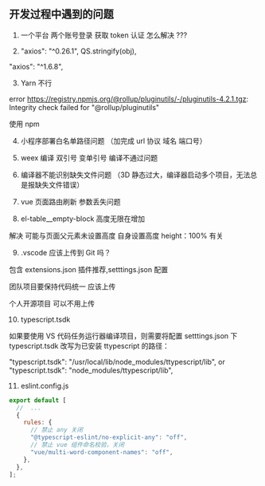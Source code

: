 ## 开发过程中遇到的问题

1. 一个平台 两个账号登录 获取 token 认证 怎么解决 ???

2. "axios": "^0.26.1", QS.stringify(obj),

"axios": "^1.6.8",

3. Yarn 不行

error https://registry.npmjs.org/@rollup/pluginutils/-/pluginutils-4.2.1.tgz: Integrity check failed for "@rollup/pluginutils"

使用 npm

4. 小程序部署白名单路径问题 （加完成 url 协议 域名 端口号）

5. weex 编译 双引号 变单引号 编译不通过问题

6. 编译器不能识别缺失文件问题 （3D 静态过大，编译器启动多个项目，无法总是报缺失文件错误）

7. vue 页面路由刷新 参数丢失问题

8. el-table\_\_empty-block 高度无限在增加

解决 可能与页面父元素未设置高度 自身设置高度 height：100% 有关

9. .vscode 应该上传到 Git 吗？

包含 extensions.json 插件推荐,setttings.json 配置

团队项目要保持代码统一 应该上传

个人开源项目 可以不用上传

10. typescript.tsdk

如果要使用 VS 代码任务运行器编译项目，则需要将配置 setttings.json 下 typescript.tsdk 改写为已安装 ttypescript 的路径：

"typescript.tsdk": "/usr/local/lib/node_modules/ttypescript/lib",
or
"typescript.tsdk": "node_modules/ttypescript/lib",

11. eslint.config.js

```js
export default [
  //  ...
  {
    rules: {
      // 禁止 any 关闭
      "@typescript-eslint/no-explicit-any": "off",
      // 禁止 vue 组件命名校验，关闭
      "vue/multi-word-component-names": "off",
    },
  },
];
```
